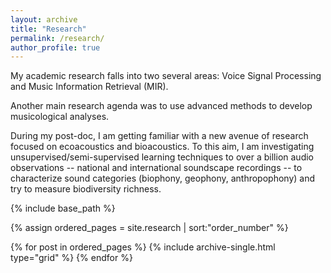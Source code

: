 ```yaml
---
layout: archive
title: "Research"
permalink: /research/
author_profile: true
---
```


My academic research falls into two several areas: Voice Signal Processing and Music Information Retrieval (MIR).

Another main research agenda was to use advanced methods to develop musicological analyses.

During my post-doc, I am getting familiar with a new avenue of research focused on ecoacoustics and bioacoustics. To this aim, I am investigating unsupervised/semi-supervised learning techniques to over a billion audio observations -- national and international soundscape recordings -- to characterize sound categories (biophony, geophony, anthropophony) and try to measure biodiversity richness.

{% include base_path %}

{% assign ordered_pages = site.research | sort:"order_number" %}

{% for post in ordered_pages %} {% include archive-single.html type="grid" %} {% endfor %}
